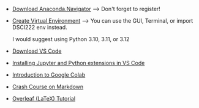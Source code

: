 * [Download Anaconda.Navigator](https://www.anaconda.com/download/success) --> Don't forget to register!

* [Create Virtual Environment](https://www.youtube.com/watch?v=A8dlq-AUDpc) --> You can use the GUI, Terminal, or import DSCI222 env instead. 

    I would suggest using Python 3.10, 3.11, or 3.12

* [Download VS Code](https://code.visualstudio.com/download)

* [Installing Jupyter and Python extensions in VS Code](https://www.youtube.com/watch?v=suAkMeWJ1yE)

* [Introduction to Google Colab](https://www.youtube.com/watch?v=inN8seMm7UI)
  
* [Crash Course on Markdown](https://www.youtube.com/watch?v=_PPWWRV6gbA&t=60s)
  
* [Overleaf (LaTeX) Tutorial](https://www.youtube.com/playlist?list=PLHXZ9OQGMqxcWWkx2DMnQmj5os2X5ZR73)

